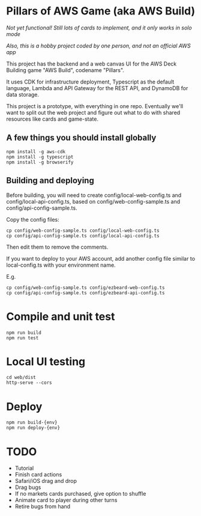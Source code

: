 # Pillars of AWS Game (aka AWS Build)

*Not yet functional! Still lots of cards to implement, and it only works in solo mode*

*Also, this is a hobby project coded by one person, and not an official AWS app*

This project has the backend and a web canvas UI for the AWS Deck Building game "AWS Build", codename "Pillars".

It uses CDK for infrastructure deployment, Typescript as the default language, Lambda and API Gateway for the REST API, and DynamoDB for data storage.

This project is a prototype, with everything in one repo. Eventually we'll want to split out the web project and figure out what to do with shared resources like cards and game-state.

## A few things you should install globally

```
npm install -g aws-cdk
npm install -g typescript
npm install -g browserify
```

## Building and deploying

Before building, you will need to create config/local-web-config.ts and config/local-api-config.ts, based on config/web-config-sample.ts and config/api-config-sample.ts.

Copy the config files:
```
cp config/web-config-sample.ts config/local-web-config.ts
cp config/api-config-sample.ts config/local-api-config.ts
```
Then edit them to remove the comments.

If you want to deploy to your AWS account, add another config file similar to local-config.ts with your environment name.

E.g.
```
cp config/web-config-sample.ts config/ezbeard-web-config.ts
cp config/api-config-sample.ts config/ezbeard-api-config.ts
```

# Compile and unit test
```
npm run build
npm run test
```

# Local UI testing
```
cd web/dist
http-serve --cors
```

# Deploy
```
npm run build-{env}
npm run deploy-{env}
```

# TODO

- Tutorial
- Finish card actions
- Safari/iOS drag and drop
- Drag bugs
- If no markets cards purchased, give option to shuffle
- Animate card to player during other turns
- Retire bugs from hand


